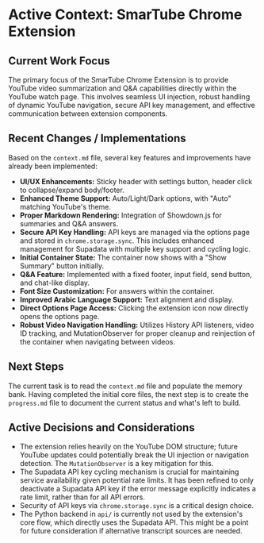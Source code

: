 # Active Context: SmarTube Chrome Extension

## Current Work Focus
The primary focus of the SmarTube Chrome Extension is to provide YouTube video summarization and Q&A capabilities directly within the YouTube watch page. This involves seamless UI injection, robust handling of dynamic YouTube navigation, secure API key management, and effective communication between extension components.

## Recent Changes / Implementations
Based on the `context.md` file, several key features and improvements have already been implemented:
- **UI/UX Enhancements:** Sticky header with settings button, header click to collapse/expand body/footer.
- **Enhanced Theme Support:** Auto/Light/Dark options, with "Auto" matching YouTube's theme.
- **Proper Markdown Rendering:** Integration of Showdown.js for summaries and Q&A answers.
- **Secure API Key Handling:** API keys are managed via the options page and stored in `chrome.storage.sync`. This includes enhanced management for Supadata with multiple key support and cycling logic.
- **Initial Container State:** The container now shows with a "Show Summary" button initially.
- **Q&A Feature:** Implemented with a fixed footer, input field, send button, and chat-like display.
- **Font Size Customization:** For answers within the container.
- **Improved Arabic Language Support:** Text alignment and display.
- **Direct Options Page Access:** Clicking the extension icon now directly opens the options page.
- **Robust Video Navigation Handling:** Utilizes History API listeners, video ID tracking, and MutationObserver for proper cleanup and reinjection of the container when navigating between videos.

## Next Steps
The current task is to read the `context.md` file and populate the memory bank. Having completed the initial core files, the next step is to create the `progress.md` file to document the current status and what's left to build.

## Active Decisions and Considerations
- The extension relies heavily on the YouTube DOM structure; future YouTube updates could potentially break the UI injection or navigation detection. The `MutationObserver` is a key mitigation for this.
- The Supadata API key cycling mechanism is crucial for maintaining service availability given potential rate limits. It has been refined to only deactivate a Supadata API key if the error message explicitly indicates a rate limit, rather than for all API errors.
- Security of API keys via `chrome.storage.sync` is a critical design choice.
- The Python backend in `api/` is currently not used by the extension's core flow, which directly uses the Supadata API. This might be a point for future consideration if alternative transcript sources are needed.